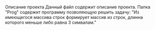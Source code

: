 Описание проекта
Данный файл содержит описание проекта.
Папка "Prog" содержит программу позволяющую решить задачу: "Из имеющегося массива строк формирует массив из строк, длинна которого меньше либо равна 3 симвалам."